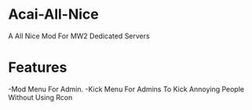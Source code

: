 Acai-All-Nice
=============

A All Nice Mod For MW2 Dedicated Servers

Features
========
-Mod Menu For Admin.
-Kick Menu For Admins To Kick Annoying People Without Using Rcon

